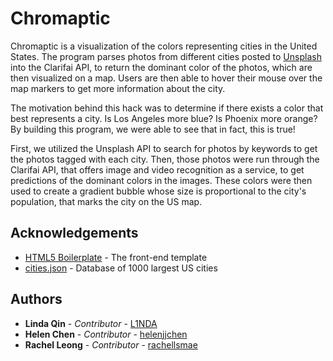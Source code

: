 # Chromaptic

Chromaptic is a visualization of the colors representing cities in the United States. The program parses photos from different cities posted to [Unsplash](https://unsplash.com/) into the Clarifai API, to return the dominant color of the photos, which are then visualized on a map. Users are then able to hover their mouse over the map markers to get more information about the city.

The motivation behind this hack was to determine if there exists a color that best represents a city. Is Los Angeles more blue? Is Phoenix more orange? By building this program, we were able to see that in fact, this is true! 

First, we utilized the Unsplash API to search for photos by keywords to get the photos tagged with each city. Then, those photos were run through the Clarifai API, that offers image and video recognition as a service, to get predictions of the dominant colors in the images. These colors were then used to create a gradient bubble whose size is proportional to the city's population, that marks the city on the US map.

## Acknowledgements

* [HTML5 Boilerplate](https://html5boilerplate.com/) - The front-end template
* [cities.json](https://gist.github.com/Miserlou/c5cd8364bf9b2420bb29) - Database of 1000 largest US cities

## Authors

* **Linda Qin** - *Contributor* - [L1NDA](https://github.com/L1NDA)
* **Helen Chen** - *Contributor* - [helenjjchen](https://github.com/helenjjchen)
* **Rachel Leong** - *Contributor* - [rachellsmae](https://github.com/rachellsmae)
